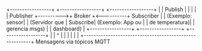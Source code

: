 +-----------------+           +-----------------+           +------------------+
|                 |  Publish  |                 |           |                  |
|   Publisher     +---------->+     Broker      +<----------+    Subscriber    |
| (Exemplo: sensor|           |  (Servidor que  |  Subscribe| (Exemplo: App ou |
|  de temperatura)|           |  gerencia msgs) |           |   dashboard)     |
+-----------------+           +-----------------+           +------------------+
         |                            |                            ^
         |                            |                            |
         |                            |                            |
         +--------------------------------------------------------+
                             Mensagens via tópicos MQTT
